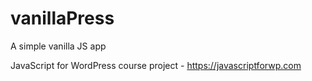 # vanillaPress

A simple vanilla JS app

JavaScript for WordPress course project - https://javascriptforwp.com


